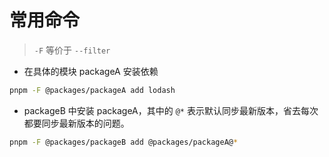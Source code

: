 # 常用命令

> `-F` 等价于 `--filter`

- 在具体的模块 packageA 安装依赖

```bash
pnpm -F @packages/packageA add lodash
```

- packageB 中安装 packageA，其中的 `@*` 表示默认同步最新版本，省去每次都要同步最新版本的问题。

```bash
pnpm -F @packages/packageB add @packages/packageA@*
```

